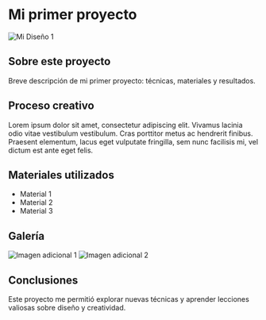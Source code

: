 # Mi primer proyecto

![Mi Diseño 1](../imagenes/diseño_1.jpeg)

## Sobre este proyecto

Breve descripción de mi primer proyecto: técnicas, materiales y resultados.

## Proceso creativo

Lorem ipsum dolor sit amet, consectetur adipiscing elit. Vivamus lacinia odio vitae vestibulum vestibulum. Cras porttitor metus ac hendrerit finibus. Praesent elementum, lacus eget vulputate fringilla, sem nunc facilisis mi, vel dictum est ante eget felis.

## Materiales utilizados

- Material 1
- Material 2
- Material 3

## Galería

![Imagen adicional 1](../imagenes/placeholder.jpg)
![Imagen adicional 2](../imagenes/placeholder.jpg)

## Conclusiones

Este proyecto me permitió explorar nuevas técnicas y aprender lecciones valiosas sobre diseño y creatividad.
